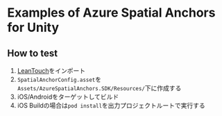 # Examples of Azure Spatial Anchors for Unity

## 

## How to test
1. [LeanTouch](https://assetstore.unity.com/packages/tools/input-management/lean-touch-30111)をインポート
2. `SpatialAnchorConfig.asset`を`Assets/AzureSpatialAnchors.SDK/Resources/`下に作成する
3. iOS/Androidをターゲットしてビルド
4. iOS Buildの場合は`pod install`を出力プロジェクトルートで実行する
